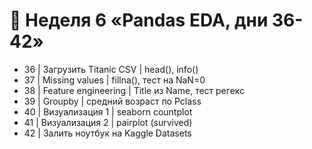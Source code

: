 # 📅 Неделя 6 «Pandas EDA, дни 36-42»
- 36 | Загрузить Titanic CSV | head(), info()
- 37 | Missing values | fillna(), тест на NaN=0
- 38 | Feature engineering | Title из Name, тест регекс
- 39 | Groupby | средний возраст по Pclass
- 40 | Визуализация 1 | seaborn countplot
- 41 | Визуализация 2 | pairplot (survived)
- 42 | Залить ноутбук на Kaggle Datasets
